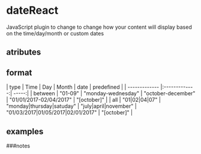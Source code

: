 # dateReact
JavaScript plugin to change to change how your content will display based on the time/day/month or custom dates

## atributes

## format

| type | Time | Day | Month | date | predefined |
| ------------- |:-------------:| -----:|
| between | "01-09" | "monday-wednesday" | "october-december" | "01/01/2017-02/04/2017" | "[october]" |
| all | "01|02|04|07" | "monday|thursday|satuday" | "july|april|november" | "01/03/2017|01/05/2017|02/01/2017" | "[october]" |

## examples

###notes

